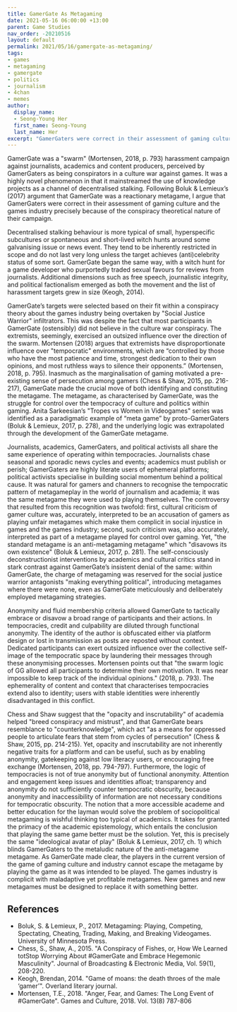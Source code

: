 ```yaml
---
title: GamerGate As Metagaming
date: 2021-05-16 06:00:00 +13:00
parent: Game Studies
nav_order: -20210516
layout: default
permalink: 2021/05/16/gamergate-as-metagaming/
tags:
- games
- metagaming
- gamergate
- politics
- journalism
- 4chan
- memes
author:
  display_name:
  - Seong-Young Her
  first_name: Seong-Young
  last_name: Her
excerpt: "GamerGaters were correct in their assessment of gaming culture and the games industry precisely because of the conspiracy theoretical nature of their campaign."
---
```


GamerGate was a "swarm" (Mortensen, 2018, p. 793) harassment campaign against journalists, academics and content producers, perceived by GamerGaters as being conspirators in a culture war against games. It was a highly novel phenomenon in that it mainstreamed the use of knowledge projects as a channel of decentralised stalking. Following Boluk & Lemieux’s (2017) argument that GamerGate was a reactionary metagame, I argue that GamerGaters were correct in their assessment of gaming culture and the games industry precisely because of the conspiracy theoretical nature of their campaign.

Decentralised stalking behaviour is more typical of small, hyperspecific subcultures or spontaneous and short-lived witch hunts around some galvanising issue or news event. They tend to be inherently restricted in scope and do not last very long unless the target achieves (anti)celebrity status of some sort. GamerGate began the same way, with a witch hunt for a game developer who purportedly traded sexual favours for reviews from journalists. Additional dimensions such as free speech, journalistic integrity, and political factionalism emerged as both the movement and the list of harassment targets grew in size (Keogh, 2014).

GamerGate’s targets were selected based on their fit within a conspiracy theory about the games industry being overtaken by "Social Justice Warrior" infiltrators. This was despite the fact that most participants in GamerGate (ostensibly) did not believe in the culture war conspiracy. The extremists, seemingly, exercised an outsized influence over the direction of the swarm. Mortensen (2018) argues that extremists have disproportionate influence over "tempocratic" environments, which are “controlled by those who have the most patience and time, strongest dedication to their own opinions, and most ruthless ways to silence their opponents.” (Mortensen, 2018, p. 795). Inasmuch as the marginalisation of gaming motivated a pre-existing sense of persecution among gamers (Chess & Shaw, 2015, pp. 216-217), GamerGate made the crucial move of both identifying and constituting the metagame. The metagame, as characterised by GamerGate, was the struggle for control over the tempocracy of culture and politics within gaming. Anita Sarkeesian’s "Tropes vs Women in Videogames" series was identified as a paradigmatic example of “meta game” by proto-GamerGaters (Boluk & Lemieux, 2017, p. 278), and the underlying logic was extrapolated through the development of the GamerGate metagame. 

Journalists, academics, GamerGaters, and political activists all share the same experience of operating within tempocracies. Journalists chase seasonal and sporadic news cycles and events; academics must publish or perish; GamerGaters are highly literate users of ephemeral platforms; political activists specialise in building social momentum behind a political cause. It was natural for gamers and channers to recognise the tempocratic pattern of metagameplay in the world of journalism and academia; it was the same metagame they were used to playing themselves. The controversy that resulted from this recognition was twofold: first, cultural criticism of gamer culture was, accurately, interpreted to be an accusation of gamers as playing unfair metagames which make them complicit in social injustice in games and the games industry; second, such criticism was, also accurately, interpreted as part of a metagame played for control over gaming. Yet, "the standard metagame is an anti-metagaming metagame" which "disavows its own existence" (Boluk & Lemieux, 2017, p. 281). The self-consciously deconstructionist interventions by academics and cultural critics stand in stark contrast against GamerGate’s insistent denial of the same: within GamerGate, the charge of metagaming was reserved for the social justice warrior antagonists "making everything political", introducing metagames where there were none, even as GamerGate meticulously and deliberately employed metagaming strategies. 

Anonymity and fluid membership criteria allowed GamerGate to tactically embrace or disavow a broad range of participants and their actions. In tempocracies, credit and culpability are diluted through functional anonymity. The identity of the author is obfuscated either via platform design or lost in transmission as posts are reposted without context. Dedicated participants can exert outsized influence over the collective self-image of the tempocratic space by laundering their messages through these anonymising processes. Mortensen points out that "the swarm logic of GG allowed all participants to determine their own motivation. It was near impossible to keep track of the individual opinions." (2018, p. 793). The ephemerality of content and context that characterises tempocracies extend also to identity; users with stable identities were inherently disadvantaged in this conflict. 

Chess and Shaw suggest that the "opacity and inscrutability" of academia helped "breed conspiracy and mistrust", and that GamerGate bears resemblance to "counterknowledge", which act "as a means for oppressed people to articulate fears that stem from cycles of persecution" (Chess & Shaw, 2015, pp. 214-215). Yet, opacity and inscrutability are not inherently negative traits for a platform and can be useful, such as by enabling anonymity, gatekeeping against low literacy users, or encouraging free exchange (Mortensen, 2018, pp. 794-797). Furthermore, the logic of tempocracies is not of true anonymity but of functional anonymity. Attention and engagement keep issues and identities afloat; transparency and anonymity do not sufficiently counter tempocratic obscurity, because anonymity and inaccessibility of information are not necessary conditions for tempocratic obscurity. The notion that a more accessible academe and better education for the layman would solve the problem of sociopolitical metagaming is wishful thinking too typical of academics. It takes for granted the primacy of the academic epistemology, which entails the conclusion that playing the same game better must be the solution. Yet, this is precisely the same "ideological avatar of play" (Boluk & Lemieux, 2017, ch. 1) which blinds GamerGaters to the metaludic nature of the anti-metagame metagame. As GamerGate made clear, the players in the current version of the game of gaming culture and industry cannot escape the metagame by playing the game as it was intended to be played. The games industry is complicit with maladaptive yet profitable metagames. New games and new metagames must be designed to replace it with something better.

## References
- Boluk, S. & Lemieux, P., 2017. Metagaming: Playing, Competing, Spectating, Cheating, Trading, Making, and Breaking Videogames. University of Minnesota Press. 
- Chess, S., Shaw, A., 2015. "A Conspiracy of Fishes, or, How We Learned totStop Worrying About #GamerGate and Embrace Hegemonic Masculinity". Journal of Broadcasting & Electronic Media, Vol. 59(1), 208-220.
- Keogh, Brendan, 2014. "Game of moans: the death throes of the male ‘gamer’". Overland literary journal. 
- Mortensen, T.E., 2018. "Anger, Fear, and Games: The Long Event of #GamerGate". Games and Culture, 2018. Vol. 13(8) 787-806
